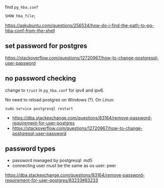 find `pg_hba.conf`

```sql
SHOW hba_file;
```

https://askubuntu.com/questions/256534/how-do-i-find-the-path-to-pg-hba-conf-from-the-shell

## set password for postgres

https://stackoverflow.com/questions/12720967/how-to-change-postgresql-user-password

## no password checking

change to `trust` in `pg_hba.conf` for ipv4 and ipv6.

No need to reload postgres on Windows (?). On Linux:

`sudo service postgresql restart`

- https://dba.stackexchange.com/questions/83164/remove-password-requirement-for-user-postgres
- https://stackoverflow.com/questions/12720967/how-to-change-postgresql-user-password

## password types

- password managed by postgresql: md5
- connecting user must be the same as os user: peer

https://dba.stackexchange.com/questions/83164/remove-password-requirement-for-user-postgres/83233#83233